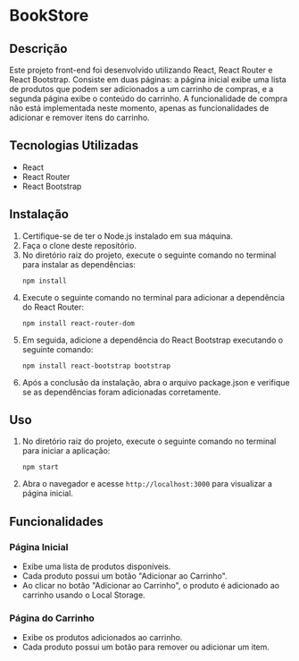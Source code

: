 # BookStore

## Descrição

Este projeto front-end foi desenvolvido utilizando React, React Router e React Bootstrap. Consiste em duas páginas: a página inicial exibe uma lista de produtos que podem ser adicionados a um carrinho de compras, e a segunda página exibe o conteúdo do carrinho. A funcionalidade de compra não está implementada neste momento, apenas as funcionalidades de adicionar e remover itens do carrinho.

## Tecnologias Utilizadas

- React
- React Router
- React Bootstrap

## Instalação

1. Certifique-se de ter o Node.js instalado em sua máquina.
2. Faça o clone deste repositório.
3. No diretório raiz do projeto, execute o seguinte comando no terminal para instalar as dependências:
   ```shell
   npm install
   ```
4. Execute o seguinte comando no terminal para adicionar a dependência do React Router:
    ```shell
    npm install react-router-dom
    ```
5. Em seguida, adicione a dependência do React Bootstrap executando o seguinte comando:
    ```shell
    npm install react-bootstrap bootstrap
    ```
6. Após a conclusão da instalação, abra o arquivo package.json e verifique se as dependências foram adicionadas corretamente.

## Uso

1. No diretório raiz do projeto, execute o seguinte comando no terminal para iniciar a aplicação:

   ```shell
   npm start
   ```

2. Abra o navegador e acesse `http://localhost:3000` para visualizar a página inicial.

## Funcionalidades

### Página Inicial

- Exibe uma lista de produtos disponíveis.
- Cada produto possui um botão "Adicionar ao Carrinho".
- Ao clicar no botão "Adicionar ao Carrinho", o produto é adicionado ao carrinho usando o Local Storage.

### Página do Carrinho

- Exibe os produtos adicionados ao carrinho.
- Cada produto possui um botão para remover ou adicionar um item.